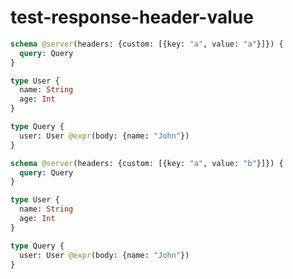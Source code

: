 # test-response-header-value

```graphql @server
schema @server(headers: {custom: [{key: "a", value: "a"}]}) {
  query: Query
}

type User {
  name: String
  age: Int
}

type Query {
  user: User @expr(body: {name: "John"})
}
```

```graphql @server
schema @server(headers: {custom: [{key: "a", value: "b"}]}) {
  query: Query
}

type User {
  name: String
  age: Int
}

type Query {
  user: User @expr(body: {name: "John"})
}
```
